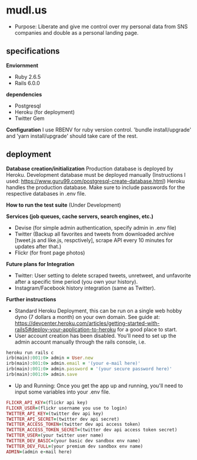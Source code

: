 # mudl.us

* Purpose:
Liberate and give me control over my personal data from SNS companies and double as a personal landing page.

## specifications
**Enviornment**
* Ruby 2.6.5
* Rails 6.0.0

**dependencies**
* Postgresql
* Heroku (for deployment)
* Twitter Gem

**Configuration**
I use RBENV for ruby version control. 'bundle install/upgrade' and 'yarn install/upgrade' should take care of the rest. 


## deployment
**Database creation/initialization**
Production database is deployed by Heroku.
Development database must be deployed manually (Instructions I used: https://www.guru99.com/postgresql-create-database.html)
Heroku handles the production database. Make sure to include passwords for the respective databases in .env file.

**How to run the test suite**
(Under Development)

**Services (job queues, cache servers, search engines, etc.)**
* Devise (for simple admin authentication, specify admin in .env file)
* Twitter (Backup all favorites and tweets from downloaded archive [tweet.js and like.js, respctively], scrape API every 10 minutes for updates after that.)
* Flickr (for front page photos)

**Future plans for Integration**
* Twitter: User setting to delete scraped tweets, unretweet, and unfavorite after a specific time period (you own your history).
* Instagram/Facebook history integration (same as Twitter).

**Further instructions**
* Standard Heroku Deployment, this can be run on a single web hobby dyno (7 dollars a month) on your own domain. See guide at: https://devcenter.heroku.com/articles/getting-started-with-rails5#deploy-your-application-to-heroku for a good place to start.
* User account creation has been disabled. You'll need to set up the admin account manually through the rails console, i.e.

```ruby
heroku run rails c
irb(main):001:0> admin = User.new
irb(main):001:0> admin.email = '(your e-mail here)'
irb(main):001:0> admin.password = '(your secure password here)'
irb(main):001:0> admin.save
```

* Up and Running:
Once you get the app up and running, you'll need to input some variables into your .env file. 

```ruby
FLICKR_API_KEY=(flickr api key)
FLICKR_USER=(flickr username you use to login)
TWITTER_API_KEY=(twitter dev api key)
TWITTER_API_SECRET=(twitter dev api secret)
TWITTER_ACCESS_TOKEN=(twitter dev api access token)
TWITTER_ACCESS_TOKEN_SECRET=(twitter dev api access token secret)
TWITTER_USER=(your twitter user name)
TWITTER_DEV_BASIC=(your basic dev sandbox env name)
TWITTER_DEV_FULL=(your premium dev sandbox env name)
ADMIN=(admin e-mail here)
```
